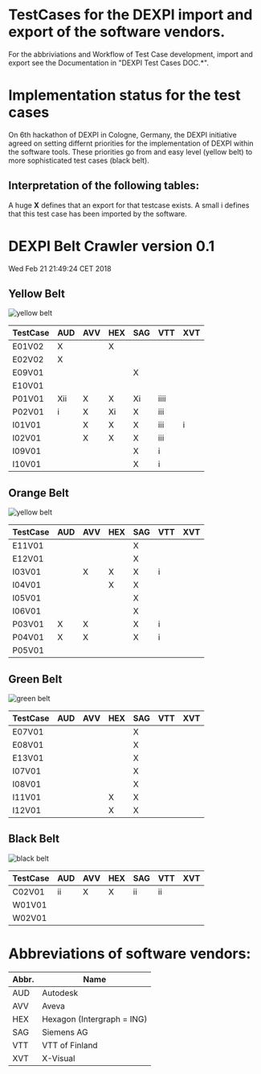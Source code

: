 # TestCases for the DEXPI import and export of the software vendors. 


For the abbriviations and Workflow of Test Case development, import and export see the Documentation in  "DEXPI Test Cases DOC.*".

# Implementation status for the test cases
On 6th hackathon of DEXPI in Cologne, Germany, the DEXPI initiative agreed on setting differnt priorities for the implementation of DEXPI within the software tools. These priorities go from and easy level (yellow belt) to more sophisticated test cases (black belt).

## Interpretation of the following tables: 
A huge **X** defines that an export for that testcase exists. 
A small i defines that this test case has been imported by the software. 

# DEXPI Belt Crawler version 0.1
Wed Feb 21 21:49:24 CET 2018
## Yellow Belt
![yellow belt](https://upload.wikimedia.org/wikipedia/commons/thumb/2/25/BJJ_Yellow_Belt.svg/200px-BJJ_Yellow_Belt.svg.png)

TestCase |AUD|      AVV|      HEX|      SAG|      VTT|      XVT|      
---       |---      |---      |---      |---      |---      |---      
E01V02|   X|        |         X|        |         |         |         
E02V02|   X|        |         |         |         |         |         
E09V01|   |         |         |         X|        |         |         
E10V01|   |         |         |         |         |         |         
P01V01|   Xii|      X|        X|        Xi|       iiii|     |         
P02V01|   i|        X|        Xi|       X|        iii|      |         
I01V01|   |         X|        X|        X|        iii|      i|        
I02V01|   |         X|        X|        X|        iii|      |         
I09V01|   |         |         |         X|        i|        |         
I10V01|   |         |         |         X|        i|        |         

## Orange Belt
![yellow belt](https://upload.wikimedia.org/wikipedia/commons/thumb/8/83/BJJ_Orange_Belt.svg/200px-BJJ_Orange_Belt.svg.png)

TestCase |AUD|      AVV|      HEX|      SAG|      VTT|      XVT|      
---       |---      |---      |---      |---      |---      |---      
E11V01|   |         |         |         X|        |         |         
E12V01|   |         |         |         X|        |         |         
I03V01|   |         X|        X|        X|        i|        |         
I04V01|   |         |         X|        X|        |         |         
I05V01|   |         |         |         X|        |         |         
I06V01|   |         |         |         X|        |         |         
P03V01|   X|        X|        |         X|        i|        |         
P04V01|   X|        X|        |         X|        i|        |         
P05V01|   |         |         |         |         |         |         

## Green Belt
![green belt](https://upload.wikimedia.org/wikipedia/commons/thumb/a/a4/BJJ_Green_Belt.svg/200px-BJJ_Green_Belt.svg.png)

TestCase |AUD|      AVV|      HEX|      SAG|      VTT|      XVT|      
---       |---      |---      |---      |---      |---      |---      
E07V01|   |         |         |         X|        |         |         
E08V01|   |         |         |         X|        |         |         
E13V01|   |         |         |         X|        |         |         
I07V01|   |         |         |         X|        |         |         
I08V01|   |         |         |         X|        |         |         
I11V01|   |         |         X|        X|        |         |         
I12V01|   |         |         X|        X|        |         |         

## Black Belt
![black belt](https://upload.wikimedia.org/wikipedia/commons/thumb/6/63/BJJ_Grey_Belt.svg/200px-BJJ_Grey_Belt.svg.png)

TestCase |AUD|      AVV|      HEX|      SAG|      VTT|      XVT|      
---       |---      |---      |---      |---      |---      |---      
C02V01|   ii|       X|        X|        ii|       ii|       |         
W01V01|   |         |         |         |         |         |         
W02V01|   |         |         |         |         |         |         





# Abbreviations of software vendors: 
Abbr. | Name
---|---
AUD | Autodesk
AVV | Aveva
HEX | Hexagon (Intergraph = ING)
SAG | Siemens AG
VTT | VTT of Finland
XVT | X-Visual

